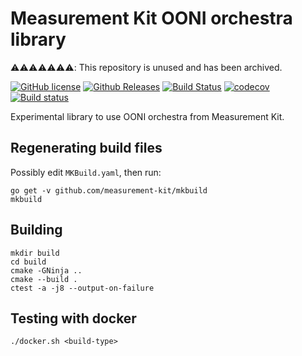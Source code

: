 # Measurement Kit OONI orchestra library

⚠️⚠️⚠️⚠️⚠️⚠️⚠️: This repository is unused and has been archived.

[![GitHub license](https://img.shields.io/github/license/measurement-kit/mkorchestra.svg)](https://raw.githubusercontent.com/measurement-kit/mkorchestra/master/LICENSE) [![Github Releases](https://img.shields.io/github/release/measurement-kit/mkorchestra.svg)](https://github.com/measurement-kit/mkorchestra/releases) [![Build Status](https://img.shields.io/travis/measurement-kit/mkorchestra/master.svg?label=travis)](https://travis-ci.org/measurement-kit/mkorchestra) [![codecov](https://codecov.io/gh/measurement-kit/mkorchestra/branch/master/graph/badge.svg)](https://codecov.io/gh/measurement-kit/mkorchestra) [![Build status](https://img.shields.io/appveyor/ci/bassosimone/mkorchestra/master.svg?label=appveyor)](https://ci.appveyor.com/project/bassosimone/mkorchestra/branch/master)

Experimental library to use OONI orchestra from Measurement Kit.

## Regenerating build files

Possibly edit `MKBuild.yaml`, then run:

```
go get -v github.com/measurement-kit/mkbuild
mkbuild
```

## Building

```
mkdir build
cd build
cmake -GNinja ..
cmake --build .
ctest -a -j8 --output-on-failure
```

## Testing with docker

```
./docker.sh <build-type>
```

